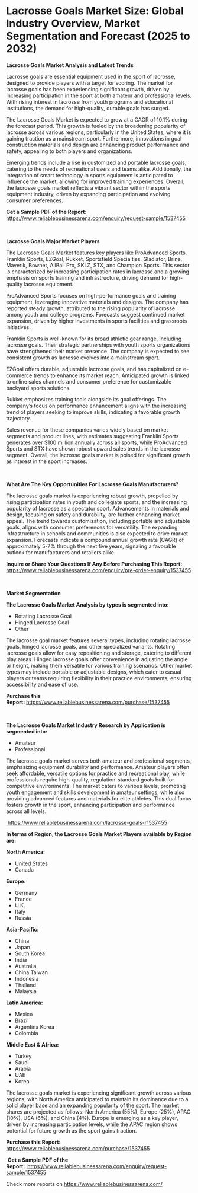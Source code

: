<p><h1>Lacrosse Goals Market Size: Global Industry Overview, Market Segmentation and Forecast (2025 to 2032)</h1></p><p><strong>Lacrosse Goals Market Analysis and Latest Trends</strong></p>
<p><p>Lacrosse goals are essential equipment used in the sport of lacrosse, designed to provide players with a target for scoring. The market for lacrosse goals has been experiencing significant growth, driven by increasing participation in the sport at both amateur and professional levels. With rising interest in lacrosse from youth programs and educational institutions, the demand for high-quality, durable goals has surged.</p><p>The Lacrosse Goals Market is expected to grow at a CAGR of 10.1% during the forecast period. This growth is fueled by the broadening popularity of lacrosse across various regions, particularly in the United States, where it is gaining traction as a mainstream sport. Furthermore, innovations in goal construction materials and design are enhancing product performance and safety, appealing to both players and organizations.</p><p>Emerging trends include a rise in customized and portable lacrosse goals, catering to the needs of recreational users and teams alike. Additionally, the integration of smart technology in sports equipment is anticipated to influence the market, allowing for improved training experiences. Overall, the lacrosse goals market reflects a vibrant sector within the sports equipment industry, driven by expanding participation and evolving consumer preferences.</p></p>
<p><strong>Get a Sample PDF of the Report:&nbsp;</strong> <a href="https://www.reliablebusinessarena.com/enquiry/request-sample/1537455?utm_campaign=2793&utm_medium=2&utm_source=Github&utm_content=ia&utm_term=10042025&utm_id=lacrosse-goals">https://www.reliablebusinessarena.com/enquiry/request-sample/1537455</a></p>
<p>&nbsp;</p>
<p><strong>Lacrosse Goals Major Market Players</strong></p>
<p><p>The Lacrosse Goals Market features key players like ProAdvanced Sports, Franklin Sports, EZGoal, Rukket, Sportsfield Specialties, Gladiator, Brine, Maverik, Bownet, AllBall Pro, SKLZ, STX, and Champion Sports. This sector is characterized by increasing participation rates in lacrosse and a growing emphasis on sports training and infrastructure, driving demand for high-quality lacrosse equipment.</p><p>ProAdvanced Sports focuses on high-performance goals and training equipment, leveraging innovative materials and designs. The company has reported steady growth, attributed to the rising popularity of lacrosse among youth and college programs. Forecasts suggest continued market expansion, driven by higher investments in sports facilities and grassroots initiatives.</p><p>Franklin Sports is well-known for its broad athletic gear range, including lacrosse goals. Their strategic partnerships with youth sports organizations have strengthened their market presence. The company is expected to see consistent growth as lacrosse evolves into a mainstream sport.</p><p>EZGoal offers durable, adjustable lacrosse goals, and has capitalized on e-commerce trends to enhance its market reach. Anticipated growth is linked to online sales channels and consumer preference for customizable backyard sports solutions.</p><p>Rukket emphasizes training tools alongside its goal offerings. The company’s focus on performance enhancement aligns with the increasing trend of players seeking to improve skills, indicating a favorable growth trajectory.</p><p>Sales revenue for these companies varies widely based on market segments and product lines, with estimates suggesting Franklin Sports generates over $100 million annually across all sports, while ProAdvanced Sports and STX have shown robust upward sales trends in the lacrosse segment. Overall, the lacrosse goals market is poised for significant growth as interest in the sport increases.</p></p>
<p>&nbsp;</p>
<p><strong>What Are The Key Opportunities For Lacrosse Goals Manufacturers?</strong></p>
<p><p>The lacrosse goals market is experiencing robust growth, propelled by rising participation rates in youth and collegiate sports, and the increasing popularity of lacrosse as a spectator sport. Advancements in materials and design, focusing on safety and durability, are further enhancing market appeal. The trend towards customization, including portable and adjustable goals, aligns with consumer preferences for versatility. The expanding infrastructure in schools and communities is also expected to drive market expansion. Forecasts indicate a compound annual growth rate (CAGR) of approximately 5-7% through the next five years, signaling a favorable outlook for manufacturers and retailers alike.</p></p>
<p><strong>Inquire or Share Your Questions If Any Before Purchasing This Report:</strong> <a href="https://www.reliablebusinessarena.com/enquiry/pre-order-enquiry/1537455?utm_campaign=2793&utm_medium=2&utm_source=Github&utm_content=ia&utm_term=10042025&utm_id=lacrosse-goals">https://www.reliablebusinessarena.com/enquiry/pre-order-enquiry/1537455</a></p>
<p>&nbsp;</p>
<p><strong>Market Segmentation</strong></p>
<p><strong>The Lacrosse Goals Market Analysis by types is segmented into:</strong></p>
<p><ul><li>Rotating Lacrosse Goal</li><li>Hinged Lacrosse Goal</li><li>Other</li></ul></p>
<p><p>The lacrosse goal market features several types, including rotating lacrosse goals, hinged lacrosse goals, and other specialized variants. Rotating lacrosse goals allow for easy repositioning and storage, catering to different play areas. Hinged lacrosse goals offer convenience in adjusting the angle or height, making them versatile for various training scenarios. Other market types may include portable or adjustable designs, which cater to casual players or teams requiring flexibility in their practice environments, ensuring accessibility and ease of use.</p></p>
<p><strong>Purchase this Report:&nbsp;</strong><a href="https://www.reliablebusinessarena.com/purchase/1537455?utm_campaign=2793&utm_medium=2&utm_source=Github&utm_content=ia&utm_term=10042025&utm_id=lacrosse-goals">https://www.reliablebusinessarena.com/purchase/1537455</a></p>
<p>&nbsp;</p>
<p><strong>The Lacrosse Goals Market Industry Research by Application is segmented into:</strong></p>
<p><ul><li>Amateur</li><li>Professional</li></ul></p>
<p><p>The lacrosse goals market serves both amateur and professional segments, emphasizing equipment durability and performance. Amateur players often seek affordable, versatile options for practice and recreational play, while professionals require high-quality, regulation-standard goals built for competitive environments. The market caters to various levels, promoting youth engagement and skills development in amateur settings, while also providing advanced features and materials for elite athletes. This dual focus fosters growth in the sport, enhancing participation and performance across all levels.</p></p>
<p><a href="https://www.reliablebusinessarena.com/lacrosse-goals-r1537455?utm_campaign=2793&utm_medium=2&utm_source=Github&utm_content=ia&utm_term=10042025&utm_id=lacrosse-goals">&nbsp;https://www.reliablebusinessarena.com/lacrosse-goals-r1537455</a></p>
<p><strong>In terms of Region, the Lacrosse Goals Market Players available by Region are:</strong></p>
<p>
    <p> <strong> North America: </strong>
        <ul>
            <li>United States</li>
            <li>Canada</li>
        </ul>
        </p> 
    <p> <strong> Europe: </strong>
        <ul>
            <li>Germany</li>
            <li>France</li>
            <li>U.K.</li>
            <li>Italy</li>
            <li>Russia</li>
        </ul>
        </p> 
    <p> <strong> Asia-Pacific: </strong>
        <ul>
            <li>China</li>
            <li>Japan</li>
            <li>South Korea</li>
            <li>India</li>
            <li>Australia</li>
            <li>China Taiwan</li>
            <li>Indonesia</li>
            <li>Thailand</li>
            <li>Malaysia</li>
        </ul>
        </p> 
    <p> <strong> Latin America: </strong>
        <ul>
            <li>Mexico</li>
            <li>Brazil</li>
            <li>Argentina Korea</li>
            <li>Colombia</li>
        </ul>
        </p> 
    <p> <strong> Middle East & Africa: </strong>
        <ul>
            <li>Turkey</li>
            <li>Saudi</li>
            <li>Arabia</li>
            <li>UAE</li>
            <li>Korea</li>
        </ul>
    </p>
    </p>
<p><p>The lacrosse goals market is experiencing significant growth across various regions, with North America anticipated to maintain its dominance due to a solid player base and an expanding popularity of the sport. The market shares are projected as follows: North America (55%), Europe (25%), APAC (10%), USA (6%), and China (4%). Europe is emerging as a key player, driven by increasing participation levels, while the APAC region shows potential for future growth as the sport gains traction.</p></p>
<p><strong>Purchase this Report: </strong><a href="https://www.reliablebusinessarena.com/purchase/1537455?utm_campaign=2793&utm_medium=2&utm_source=Github&utm_content=ia&utm_term=10042025&utm_id=lacrosse-goals">https://www.reliablebusinessarena.com/purchase/1537455</a></p>
<p>&nbsp;<strong>Get a Sample PDF of the Report:&nbsp;&nbsp;</strong><a href="https://www.reliablebusinessarena.com/enquiry/request-sample/1537455?utm_campaign=2793&utm_medium=2&utm_source=Github&utm_content=ia&utm_term=10042025&utm_id=lacrosse-goals">https://www.reliablebusinessarena.com/enquiry/request-sample/1537455</a></p>
<p><strong></strong></p>
<p>Check more reports on <a href="https://www.reliablebusinessarena.com/?utm_campaign=2793&utm_medium=2&utm_source=Github&utm_content=ia&utm_term=10042025&utm_id=lacrosse-goals">https://www.reliablebusinessarena.com/</a></p>
